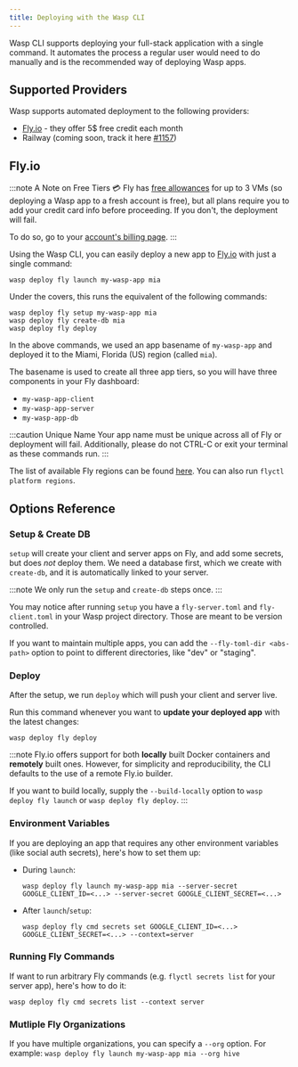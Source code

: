 ```yaml
---
title: Deploying with the Wasp CLI
---
```


Wasp CLI supports deploying your full-stack application with a single command. It automates the process a regular user would need to do manually and is the recommended way of deploying Wasp apps.

## Supported Providers

Wasp supports automated deployment to the following providers:
- [Fly.io](#flyio) - they offer 5$ free credit each month
- Railway (coming soon, track it here [#1157](https://github.com/wasp-lang/wasp/pull/1157))

## Fly.io

:::note A Note on Free Tiers 💳
Fly has [free allowances](https://fly.io/docs/about/pricing/#plans) for up to 3 VMs (so deploying a Wasp app to a fresh account is free), but all plans require you to add your credit card info before proceeding. If you don't, the deployment will fail.

To do so, go to your [account's billing page](https://fly.io/dashboard/personal/billing).
:::

Using the Wasp CLI, you can easily deploy a new app to [Fly.io](https://fly.io) with just a single command:
```shell
wasp deploy fly launch my-wasp-app mia
```

Under the covers, this runs the equivalent of the following commands:
```shell
wasp deploy fly setup my-wasp-app mia
wasp deploy fly create-db mia
wasp deploy fly deploy
```

In the above commands, we used an app basename of `my-wasp-app` and deployed it to the Miami, Florida (US) region (called `mia`).

The basename is used to create all three app tiers, so you will have three components in your Fly dashboard:

- `my-wasp-app-client`
- `my-wasp-app-server`
- `my-wasp-app-db`

:::caution Unique Name
Your app name must be unique across all of Fly or deployment will fail. Additionally, please do not CTRL-C or exit your terminal as these commands run.
:::

The list of available Fly regions can be found [here](https://fly.io/docs/reference/regions/). You can also run `flyctl platform regions`.


## Options Reference

### Setup & Create DB

`setup` will create your client and server apps on Fly, and add some secrets, but does _not_ deploy them. We need a database first, which we create with `create-db`, and it is automatically linked to your server.

:::note
We only run the `setup` and `create-db` steps once.
:::

You may notice after running `setup` you have a `fly-server.toml` and `fly-client.toml` in your Wasp project directory. Those are meant to be version controlled.

If you want to maintain multiple apps, you can add the `--fly-toml-dir <abs-path>` option to point to different directories, like "dev" or "staging".

### Deploy

After the setup, we run `deploy` which will push your client and server live.

Run this command whenever you want to **update your deployed app** with the latest changes:
```shell
wasp deploy fly deploy
```

:::note
Fly.io offers support for both **locally** built Docker containers and **remotely** built ones. However, for simplicity and reproducibility, the CLI defaults to the use of a remote Fly.io builder.

If you want to build locally, supply the `--build-locally` option to `wasp deploy fly launch` or `wasp deploy fly deploy`.
:::

###  Environment Variables

If you are deploying an app that requires any other environment variables (like social auth secrets), here's how to set them up:

- During `launch`:
  ```
  wasp deploy fly launch my-wasp-app mia --server-secret GOOGLE_CLIENT_ID=<...> --server-secret GOOGLE_CLIENT_SECRET=<...>
  ```

- After `launch`/`setup`:
  ```
  wasp deploy fly cmd secrets set GOOGLE_CLIENT_ID=<...> GOOGLE_CLIENT_SECRET=<...> --context=server
  ```

### Running Fly Commands

If want to run arbitrary Fly commands (e.g. `flyctl secrets list` for your server app), here's how to do it:
```shell
wasp deploy fly cmd secrets list --context server
```

### Mutliple Fly Organizations

If you have multiple organizations, you can specify a `--org` option. For example: `wasp deploy fly launch my-wasp-app mia --org hive`

